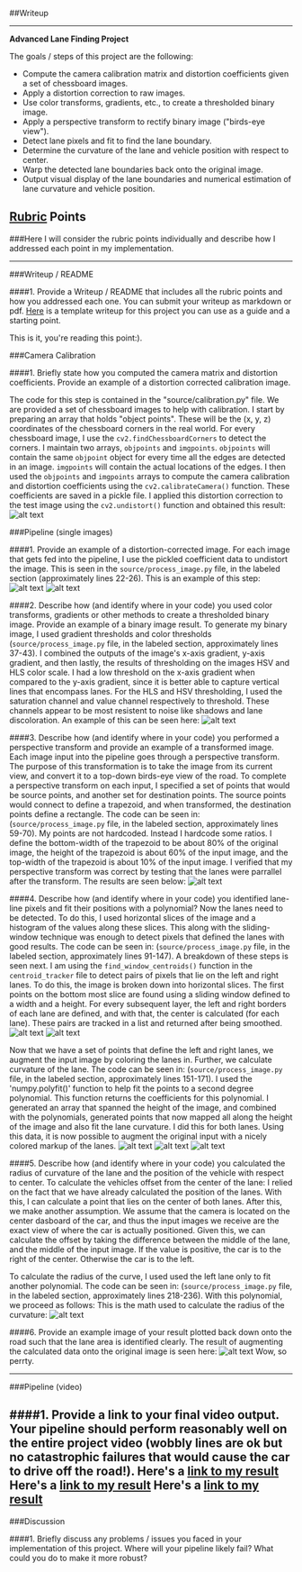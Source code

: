 ##Writeup

---

**Advanced Lane Finding Project**

The goals / steps of this project are the following:

* Compute the camera calibration matrix and distortion coefficients given a set of chessboard images.
* Apply a distortion correction to raw images.
* Use color transforms, gradients, etc., to create a thresholded binary image.
* Apply a perspective transform to rectify binary image ("birds-eye view").
* Detect lane pixels and fit to find the lane boundary.
* Determine the curvature of the lane and vehicle position with respect to center.
* Warp the detected lane boundaries back onto the original image.
* Output visual display of the lane boundaries and numerical estimation of lane curvature and vehicle position.

[//]: # (Image References)
[CH_Explantation]: ./output_images/checker_undistort.png "Distorted Chessboard vs Undistorted"
[PT_Explantation]: ./output_images/perspective_transform.png "Alt"
[CO_Explantation]: ./output_images/coefficients.png "Alt"
[AX_Explantation]: ./output_images/array_of_xs.png "Alt"
[PL_Explantation]: ./output_images/points_on_lane.png "Alt"
[SP_Explantation]: ./output_images/smooth_points.png "Alt"
[RC_Explantation]: ./output_images/radius_of_curve.png "Alt"

[imageRoadOrig]: ./output_images/Step1a_preDistorted.jpg "Road Distorted"
[imageRoadUndist]: ./output_images/Step1b_postDistorted.jpg "Road Undistorted"
[imageBinaryThresh]: ./output_images/Step2_binaryThreshold.jpg "Binary Image Example"
[imageWarp]: ./output_images/Step3_perspectiveTransform.jpg "Warp Example"
[imageBinLanes1]: ./output_images/Step4c_extractLanes.jpg "Warp Example"
[imageBinLanes2]: ./output_images/Step4a_binaryLanes.jpg "Warp Example"

[imageFitLanes]: ./output_images/Step5a_fitLanes.jpg "Warp Example"
[imageFitLanesWarped]: ./output_images/Step5b_fittedLanes.jpg "Warp Example"
[imageFinalColorLanes]: ./output_images/Step5c_mergedLaneImages.jpg "Warp Example"
[imageDataWrite]: ./output_images/Step6_final.jpg "Warp Example"


[image4]: ./output_images/Step3_perspectiveTransform.jpg "Warp Example"
[image4]: ./output_images/Step3_perspectiveTransform.jpg "Warp Example"
[video1]: ./project_video.mp4 "Video"

## [Rubric](https://review.udacity.com/#!/rubrics/571/view) Points
###Here I will consider the rubric points individually and describe how I addressed each point in my implementation.  

---
###Writeup / README

####1. Provide a Writeup / README that includes all the rubric points and how you addressed each one.  You can submit your writeup as markdown or pdf.  [Here](https://github.com/udacity/CarND-Advanced-Lane-Lines/blob/master/writeup_template.md) is a template writeup for this project you can use as a guide and a starting point.  

This is it, you're reading this point:).

###Camera Calibration

####1. Briefly state how you computed the camera matrix and distortion coefficients. Provide an example of a distortion corrected calibration image.

The code for this step is contained in the "source/calibration.py" file. We are provided a set of chessboard images to help with calibration. I start by preparing an array that holds "object points". These will be the (x, y, z) coordinates of the chessboard corners in the real world. For every chessboard image, I use the `cv2.findChessboardCorners` to detect the corners.
I maintain two arrays, `objpoints` and `imgpoints`. `objpoints` will contain the same `objpoint` object for every time all the edges are detected in an image. `imgpoints` will contain the actual locations of the edges. I then used the `objpoints` and `imgpoints` arrays to compute the camera calibration and distortion coefficients using the `cv2.calibrateCamera()` function. These coefficients are saved in a pickle file. I applied this distortion correction to the test image using the `cv2.undistort()` function and obtained this result: 
![alt text][CH_Explantation]


###Pipeline (single images)

####1. Provide an example of a distortion-corrected image.
For each image that gets fed into the pipeline, I use the pickled coefficient data to undistort the image. This is seen in the `source/process_image.py` file, in the labeled section (approximately lines 22-26).
This is an example of this step:
![alt text][imageRoadOrig]
![alt text][imageRoadUndist]


####2. Describe how (and identify where in your code) you used color transforms, gradients or other methods to create a thresholded binary image.  Provide an example of a binary image result.
To generate my binary image, I used gradient thresholds and color thresholds (`source/process_image.py` file, in the labeled section, approximately lines 37-43).
I combined the outputs of the image's x-axis gradient, y-axis gradient, and then lastly, the results of thresholding on the images HSV and HLS color scale. I had a low threshold on the x-axis gradient when compared to the y-axis gradient, since it is better able to capture vertical lines that encompass lanes. For the HLS and HSV thresholding, I used the saturation channel and value channel respectively to threshold. These channels appear to be most resistent to noise like shadows and lane discoloration. An example of this can be seen here:
![alt text][imageBinaryThresh]


####3. Describe how (and identify where in your code) you performed a perspective transform and provide an example of a transformed image.
Each image input into the pipeline goes through a perspective transform. The purpose of this transformation is to take the image from its current view, and convert it to a top-down birds-eye view of the road. To complete a perspective transform on each input, I specified a set of points that would be source points, and another set for destination points. The source points would connect to define a trapezoid, and when transformed, the destination points define a rectangle. The code can be seen in: (`source/process_image.py` file, in the labeled section, approximately lines 59-70). My points are not hardcoded. Instead I hardcode some ratios.
I define the bottom-width of the trapezoid to be about 80% of the original image, the height of the trapezoid is about 60% of the input image, and the top-width of the trapezoid is about 10% of the input image. I verified that my perspective transform was correct by testing that the lanes were parrallel after the transform. The results are seen below:
![alt text][imageWarp]


####4. Describe how (and identify where in your code) you identified lane-line pixels and fit their positions with a polynomial?
Now the lanes need to be detected. To do this, I used horizontal slices of the image and a histogram of the values along these slices. This along with the sliding-window technique was enough to detect pixels that defined the lanes with good results. The code can be seen in: (`source/process_image.py` file, in the labeled section, approximately lines 91-147). A breakdown of these steps is seen next. 
I am using the `find_window_centroids()` function in the `centroid_tracker` file to detect pairs of pixels that lie on the left and right lanes. To do this, the image is broken down into horizontal slices. The first points on the bottom most slice are found using a sliding window defined to a width and a height. For every subsequent layer, the left and right borders of each lane are defined, and with that, the center is calculated (for each lane). These pairs are tracked in a list and returned after being smoothed.
![alt text][imageBinLanes1]
![alt text][imageBinLanes2]


Now that we have a set of points that define the left and right lanes, we augment the input image by coloring the lanes in. Further, we calculate curvature of the lane. The code can be seen in: (`source/process_image.py` file, in the labeled section, approximately lines 151-171). I used the 'numpy.polyfit()' function to help fit the points to a second degree polynomial. This function returns the coefficients for this polynomial. I generated an array that spanned the height of the image, and combined with the polynomials, generated points that now mapped all along the height of the image and also fit the lane curvature. I did this for both lanes. Using this data, it is now possible to augment the original input with a nicely colored markup of the lanes.
![alt text][imageFitLanes]
![alt text][imageFitLanesWarped]
![alt text][imageFinalColorLanes]






####5. Describe how (and identify where in your code) you calculated the radius of curvature of the lane and the position of the vehicle with respect to center.
To calculate the vehicles offset from the center of the lane: I relied on the fact that we have already calculated the position of the lanes. With this, I can calculate a point that lies on the center of both lanes. After this, we make another assumption. We assume that the camera is located on the center dasboard of the car, and thus the input images we receive are the exact view of where the car is actually positioned. Given this, we can calculate the offset by taking the difference between the middle of the lane, and the middle of the input image. If the value is positive, the car is to the right of the center. Otherwise the car is to the left.

To calculate the radius of the curve, I used used the left lane only to fit another polynomial. The code can be seen in: (`source/process_image.py` file, in the labeled section, approximately lines 218-236). With this polynomial, we proceed as follows:
This is the math used to calculate the radius of the curvature:
![alt text][RC_Explantation]







####6. Provide an example image of your result plotted back down onto the road such that the lane area is identified clearly.
The result of augmenting the calculated data onto the original image is seen here:
![alt text][imageDataWrite]
Wow, so perrty.

---

###Pipeline (video)

####1. Provide a link to your final video output.  Your pipeline should perform reasonably well on the entire project video (wobbly lines are ok but no catastrophic failures that would cause the car to drive off the road!).
Here's a [link to my result](./project_video.mp4)
Here's a [link to my result][video1]
Here's a [link to my result](video1)
---

###Discussion

####1. Briefly discuss any problems / issues you faced in your implementation of this project.  Where will your pipeline likely fail?  What could you do to make it more robust?
 

